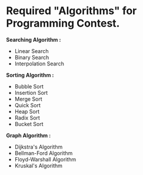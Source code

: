 # Required "Algorithms" for Programming Contest.

**Searching Algorithm :**
- Linear Search
- Binary Search
- Interpolation Search

**Sorting Algorithm :**
- Bubble Sort
- Insertion Sort
- Merge Sort
- Quick Sort
- Heap Sort
- Radix Sort
- Bucket Sort

**Graph Algorithm :**
- Dijkstra's Algorithm
- Bellman-Ford Algorithm
- Floyd-Warshall Algorithm
- Kruskal's Algorithm
